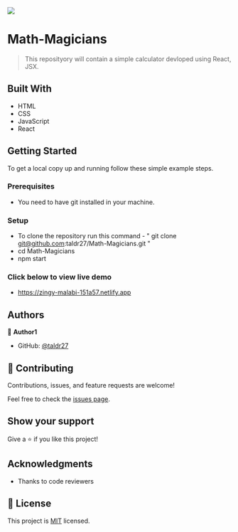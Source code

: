 ![](https://img.shields.io/badge/Microverse-blueviolet)

# Math-Magicians

> This reposityory will contain a simple calculator devloped using React, JSX.

## Built With

- HTML
- CSS
- JavaScript
- React

## Getting Started

To get a local copy up and running follow these simple example steps.

### Prerequisites
- You need to have git installed in your machine.

### Setup
- To clone the repository run this command - " git clone git@github.com:taldr27/Math-Magicians.git "
- cd Math-Magicians
- npm start

### Click below to view live demo
- https://zingy-malabi-151a57.netlify.app


## Authors

👤 **Author1**

- GitHub: [@taldr27](https://github.com/taldr27)

## 🤝 Contributing

Contributions, issues, and feature requests are welcome!

Feel free to check the [issues page](../../issues/).

## Show your support

Give a ⭐️ if you like this project!

## Acknowledgments
- Thanks to code reviewers

## 📝 License

This project is [MIT](./LICENSE) licensed.
